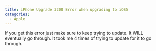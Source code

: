 ```yaml
---
title: iPhone Upgrade 3200 Error when upgrading to iOS5
categories:
  - Apple
---
```



If you get this error just make sure to keep trying to update. It WILL eventually go through. It took me 4 times of trying to update for it to go through.